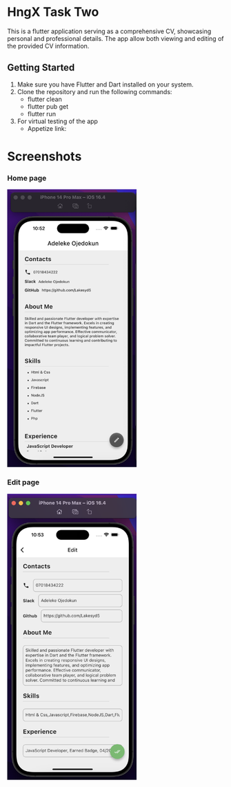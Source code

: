 # HngX Task Two

This is a flutter application serving as a comprehensive CV, showcasing personal and professional details. The app allow both viewing and editing of the provided CV information.

## Getting Started
1. Make sure you have Flutter and Dart installed on your system.
2. Clone the repository and run the following commands:
    - flutter clean
    - flutter pub get
    - flutter run
3. For virtual testing of the app
    - Appetize link:    

# Screenshots

<h3>Home page</h3>

<div>
  <img width="300" alt="Home" src="assets/screenshots/home_page.png">
</div>

<h3>Edit page</h3>

<div>
  <img width="300" alt="Edit" src="assets/screenshots/edit_page.png">
</div>